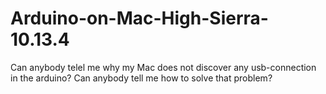 # Arduino-on-Mac-High-Sierra-10.13.4
Can anybody telel me why my Mac does not discover any usb-connection in the arduino? Can anybody tell me how to solve that problem?
